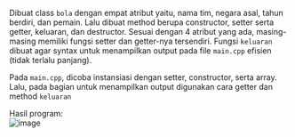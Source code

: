 Dibuat class `bola` dengan empat atribut yaitu, nama tim, negara asal, tahun berdiri, dan pemain. Lalu dibuat method berupa constructor, setter serta getter, keluaran, dan destructor. Sesuai dengan 4 atribut yang ada, masing-masing memiliki fungsi setter dan getter-nya tersendiri. Fungsi `keluaran` dibuat agar syntax untuk menampilkan output pada file  `main.cpp` efisien (tidak terlalu panjang).

Pada `main.cpp`, dicoba instansiasi dengan setter, constructor, serta array. Lalu, pada bagian untuk menampilkan output digunakan cara getter dan method `keluaran`

Hasil program:<br>
![image](https://user-images.githubusercontent.com/71260611/153882777-061a20cf-f365-44fb-b037-90f789015be2.png)
